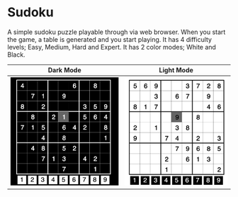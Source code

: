 # Sudoku
A simple sudoku puzzle playable through via web browser. When you start the game, a table is generated and you start playing. It has 4 difficulty levels; Easy, Medium, Hard and Expert. It has 2 color modes; White and Black.

Dark Mode             |  Light Mode
:-------------------------:|:-------------------------:
![Screenshot Dark Mode](Screenshot%20Dark%20Mode.png)  |  ![Screenshot Light Mode](Screenshot%20Light%20Mode.png)
